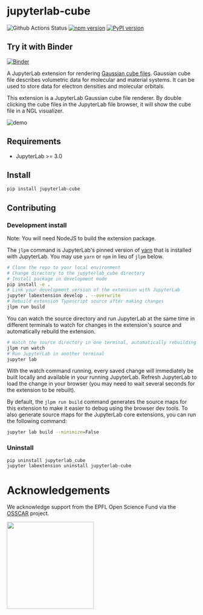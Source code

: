 # jupyterlab-cube

![Github Actions Status](https://github.com/osscar-org/jupyterlab-cube/workflows/Build/badge.svg)
[![npm version](https://badge.fury.io/js/jupyterlab-cube.svg)](https://badge.fury.io/js/jupyterlab-cube)
[![PyPI version](https://badge.fury.io/py/jupyterlab-cube.svg)](https://badge.fury.io/py/jupyterlab-cube)

## Try it with Binder
[![Binder](https://mybinder.org/badge_logo.svg)](https://mybinder.org/v2/gh/osscar-org/jupyterlab-cube/develop?urlpath=lab)

A JupyterLab extension for rendering [Gaussian cube files](http://paulbourke.net/dataformats/cube). 
Gaussian cube file describes volumetric data for molecular and material systems. 
It can be used to store data for electron densities and molecular orbitals.

This extension is a JupyterLab Gaussian cube file renderer. By double clicking
the cube files in the JupyterLab file browser, it will show the cube file
in a NGL visualizer.

![demo](./binder/demo.gif)

## Requirements

* JupyterLab >= 3.0

## Install

```bash
pip install jupyterlab-cube
```

## Contributing

### Development install

Note: You will need NodeJS to build the extension package.

The `jlpm` command is JupyterLab's pinned version of
[yarn](https://yarnpkg.com/) that is installed with JupyterLab. You may use
`yarn` or `npm` in lieu of `jlpm` below.

```bash
# Clone the repo to your local environment
# Change directory to the jupyterlab_cube directory
# Install package in development mode
pip install -e .
# Link your development version of the extension with JupyterLab
jupyter labextension develop . --overwrite
# Rebuild extension Typescript source after making changes
jlpm run build
```

You can watch the source directory and run JupyterLab at the same time in different terminals to watch for changes in the extension's source and automatically rebuild the extension.

```bash
# Watch the source directory in one terminal, automatically rebuilding when needed
jlpm run watch
# Run JupyterLab in another terminal
jupyter lab
```

With the watch command running, every saved change will immediately be built locally and available in your running JupyterLab. Refresh JupyterLab to load the change in your browser (you may need to wait several seconds for the extension to be rebuilt).

By default, the `jlpm run build` command generates the source maps for this extension to make it easier to debug using the browser dev tools. To also generate source maps for the JupyterLab core extensions, you can run the following command:

```bash
jupyter lab build --minimize=False
```

### Uninstall

```bash
pip uninstall jupyterlab_cube
jupyter labextension uninstall jupyterlab-cube
```

# Acknowledgements

We acknowledge support from the EPFL Open Science Fund via the [OSSCAR](http://www.osscar.org) project.

<img src='http://www.osscar.org/wp-content/uploads/2019/03/OSSCAR-logo.png' width='230'>
